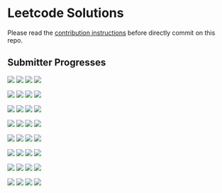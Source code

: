 # Leetcode Solutions
Please read the [contribution instructions](https://github.com/leetcode-study-group/leetcode-solutions/wiki) before directly commit on this repo.

## Submitter Progresses

![](https://img.shields.io/badge/Progress-013%20%2F%20309-ff0a00.svg) ![](https://img.shields.io/badge/Recent-050-00ff00.svg) ![](https://img.shields.io/badge/Total-049-ff69b4.svg) ![](https://img.shields.io/badge/Name-robturtle-lightgrey.svg) 

![](https://img.shields.io/badge/Progress-026%20%2F%20309-ff1500.svg) ![](https://img.shields.io/badge/Recent-047-00ff00.svg) ![](https://img.shields.io/badge/Total-037-ff69b4.svg) ![](https://img.shields.io/badge/Name-olaolaola-lightgrey.svg) 

![](https://img.shields.io/badge/Progress-010%20%2F%20309-ff0800.svg) ![](https://img.shields.io/badge/Recent-041-00ff00.svg) ![](https://img.shields.io/badge/Total-057-ff69b4.svg) ![](https://img.shields.io/badge/Name-Jrui-lightgrey.svg) 

![](https://img.shields.io/badge/Progress-119%20%2F%20309-ff6200.svg) ![](https://img.shields.io/badge/Recent-036-00ff00.svg) ![](https://img.shields.io/badge/Total-219-ff69b4.svg) ![](https://img.shields.io/badge/Name-yanyatongzh-lightgrey.svg) 

![](https://img.shields.io/badge/Progress-117%20%2F%20309-ff6000.svg) ![](https://img.shields.io/badge/Recent-025-91b600.svg) ![](https://img.shields.io/badge/Total-179-ff69b4.svg) ![](https://img.shields.io/badge/Name-Joshuawong-lightgrey.svg) 

![](https://img.shields.io/badge/Progress-021%20%2F%20309-ff1100.svg) ![](https://img.shields.io/badge/Recent-022-bda000.svg) ![](https://img.shields.io/badge/Total-027-ff69b4.svg) ![](https://img.shields.io/badge/Name-zhouyuanquaner-lightgrey.svg) 

![](https://img.shields.io/badge/Progress-003%20%2F%20309-ff0200.svg) ![](https://img.shields.io/badge/Recent-000-ff0000.svg) ![](https://img.shields.io/badge/Total-005-ff69b4.svg) ![](https://img.shields.io/badge/Name-zhuwhr-lightgrey.svg) 

![](https://img.shields.io/badge/Progress-000%20%2F%20309-ff0000.svg) ![](https://img.shields.io/badge/Recent-000-ff0000.svg) ![](https://img.shields.io/badge/Total-000-ff69b4.svg) ![](https://img.shields.io/badge/Name-brucegx-lightgrey.svg) 

